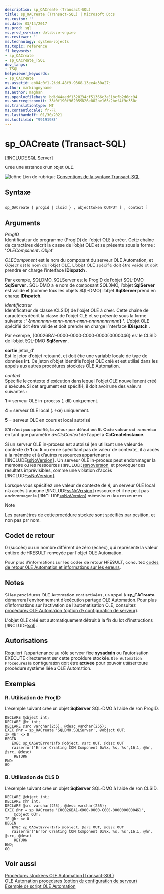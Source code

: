 ```yaml
---
description: sp_OACreate (Transact-SQL)
title: sp_OACreate (Transact-SQL) | Microsoft Docs
ms.custom: ''
ms.date: 03/14/2017
ms.prod: sql
ms.prod_service: database-engine
ms.reviewer: ''
ms.technology: system-objects
ms.topic: reference
f1_keywords:
- sp_OACreate
- sp_OACreate_TSQL
dev_langs:
- TSQL
helpviewer_keywords:
- sp_OACreate
ms.assetid: eb84c0f1-26dd-48f9-9368-13ee4a30a27c
author: markingmyname
ms.author: maghan
ms.openlocfilehash: bd6d44aedf1328234cf51366c3e81bcfb2d6dc94
ms.sourcegitcommit: 33f0f190f962059826e002be165a2bef4f9e350c
ms.translationtype: MT
ms.contentlocale: fr-FR
ms.lasthandoff: 01/30/2021
ms.locfileid: "99191988"
---
```

# <a name="sp_oacreate-transact-sql"></a>sp_OACreate (Transact-SQL)
[!INCLUDE [SQL Server](../../includes/applies-to-version/sqlserver.md)]

  Crée une instance d'un objet OLE.  
  
 ![Icône Lien de rubrique](../../database-engine/configure-windows/media/topic-link.gif "Icône du lien de rubrique") [Conventions de la syntaxe Transact-SQL](../../t-sql/language-elements/transact-sql-syntax-conventions-transact-sql.md)  
  
## <a name="syntax"></a>Syntaxe  
  
```  
  
sp_OACreate { progid | clsid } , objecttoken OUTPUT [ , context ]   
```  
  
## <a name="arguments"></a>Arguments  
 *ProgID*  
 Identificateur de programme (ProgID) de l'objet OLE à créer. Cette chaîne de caractères décrit la classe de l’objet OLE et se présente sous la forme : **'**_OLEComponent_**.** _Objet_**'**  
  
 *OLEComponent* est le nom du composant du serveur OLE Automation, et *Object* est le nom de l’objet OLE. L’objet OLE spécifié doit être valide et doit prendre en charge l’interface **IDispatch** .  
  
 Par exemple, SQLDMO. SQLServer est le ProgID de l’objet SQL-DMO **SqlServer** . SQL-DMO a le nom de composant SQLDMO, l’objet **SqlServer** est valide et (comme tous les objets SQL-DMO) l’objet **SqlServer** prend en charge **IDispatch**.  
  
 *identificateur*  
 Identificateur de classe (CLSID) de l'objet OLE à créer. Cette chaîne de caractères décrit la classe de l’objet OLE et se présente sous la forme suivante : **' {**_nnnnnnnn-nnnn-nnnn-nnnn-nnnnnnnnnnnn_**} '**. L’objet OLE spécifié doit être valide et doit prendre en charge l’interface **IDispatch** .  
  
 Par exemple, {00026BA1-0000-0000-C000-000000000046} est le CLSID de l’objet SQL-DMO **SqlServer** .  
  
  **sortie** jeton_d'  
 Est le jeton d’objet retourné, et doit être une variable locale de type de données **int**. Ce jeton d’objet identifie l’objet OLE créé et est utilisé dans les appels aux autres procédures stockées OLE Automation.  
  
 *context*  
 Spécifie le contexte d'exécution dans lequel l'objet OLE nouvellement créé s'exécute. Si cet argument est spécifié, il doit avoir une des valeurs suivantes :  
  
 **1** = serveur OLE in-process (. dll) uniquement.  
  
 **4** = serveur OLE local (. exe) uniquement.  
  
 **5** = serveur OLE en cours et local autorisé  
  
 S’il n’est pas spécifié, la valeur par défaut est **5**. Cette valeur est transmise en tant que paramètre *dwClsContext* de l’appel à **CoCreateInstance**.  
  
 Si un serveur OLE in-process est autorisé (en utilisant une valeur de contexte de **1** ou **5** ou en ne spécifiant pas de valeur de contexte), il a accès à la mémoire et à d’autres ressources appartenant à [!INCLUDE[ssNoVersion](../../includes/ssnoversion-md.md)] . Un serveur OLE in-process peut endommager la mémoire ou les ressources [!INCLUDE[ssNoVersion](../../includes/ssnoversion-md.md)] et provoquer des résultats imprévisibles, comme une violation d'accès [!INCLUDE[ssNoVersion](../../includes/ssnoversion-md.md)].  
  
 Lorsque vous spécifiez une valeur de contexte de **4**, un serveur OLE local n’a accès à aucune [!INCLUDE[ssNoVersion](../../includes/ssnoversion-md.md)] ressource et il ne peut pas endommager la [!INCLUDE[ssNoVersion](../../includes/ssnoversion-md.md)] mémoire ou les ressources.  
  
> [!NOTE]  
>  Les paramètres de cette procédure stockée sont spécifiés par position, et non pas par nom.  
  
## <a name="return-code-values"></a>Codet de retour  
 0 (succès) ou un nombre différent de zéro (échec), qui représente la valeur entière de HRESULT renvoyée par l'objet OLE Automation.  
  
 Pour plus d’informations sur les codes de retour HRESULT, consultez [codes de retour OLE Automation et informations sur les erreurs](../../relational-databases/stored-procedures/ole-automation-return-codes-and-error-information.md).  
  
## <a name="remarks"></a>Notes  
 Si les procédures OLE Automation sont activées, un appel à **sp_OACreate** démarrera l’environnement d’exécution partagé OLE Automation. Pour plus d’informations sur l’activation de l’automatisation OLE, consultez [procédures OLE Automation (option de configuration de serveur)](../../database-engine/configure-windows/ole-automation-procedures-server-configuration-option.md).  
  
 L'objet OLE créé est automatiquement détruit à la fin du lot d'instructions [!INCLUDE[tsql](../../includes/tsql-md.md)].  
  
## <a name="permissions"></a>Autorisations  
 Requiert l’appartenance au rôle serveur fixe **sysadmin** ou l’autorisation EXECUTE directement sur cette procédure stockée. `Ole Automation Procedures` la configuration doit être **activée** pour pouvoir utiliser toute procédure système liée à OLE Automation.  
  
## <a name="examples"></a>Exemples  
  
### <a name="a-using-progid"></a>R. Utilisation de ProgID  
 L’exemple suivant crée un objet **SqlServer** SQL-DMO à l’aide de son ProgID.  
  
```  
DECLARE @object int;  
DECLARE @hr int;  
DECLARE @src varchar(255), @desc varchar(255);  
EXEC @hr = sp_OACreate 'SQLDMO.SQLServer', @object OUT;  
IF @hr <> 0  
BEGIN  
   EXEC sp_OAGetErrorInfo @object, @src OUT, @desc OUT   
   raiserror('Error Creating COM Component 0x%x, %s, %s',16,1, @hr, @src, @desc)  
    RETURN  
END;  
GO  
```  
  
### <a name="b-using-clsid"></a>B. Utilisation de CLSID  
 L’exemple suivant crée un objet **SqlServer** SQL-DMO à l’aide de son CLSID.  
  
```  
DECLARE @object int;  
DECLARE @hr int;  
DECLARE @src varchar(255), @desc varchar(255);  
EXEC @hr = sp_OACreate '{00026BA1-0000-0000-C000-000000000046}',  
    @object OUT;  
IF @hr <> 0  
BEGIN  
   EXEC sp_OAGetErrorInfo @object, @src OUT, @desc OUT   
   raiserror('Error Creating COM Component 0x%x, %s, %s',16,1, @hr, @src, @desc)  
    RETURN  
END;  
GO  
```  
  
## <a name="see-also"></a>Voir aussi  
 [Procédures stockées OLE Automation &#40;Transact-SQL&#41;](../../relational-databases/system-stored-procedures/ole-automation-stored-procedures-transact-sql.md)   
 [OLE Automation procedures (option de configuration de serveur)](../../database-engine/configure-windows/ole-automation-procedures-server-configuration-option.md)   
 [Exemple de script OLE Automation](../../relational-databases/stored-procedures/ole-automation-sample-script.md)  
  
  
